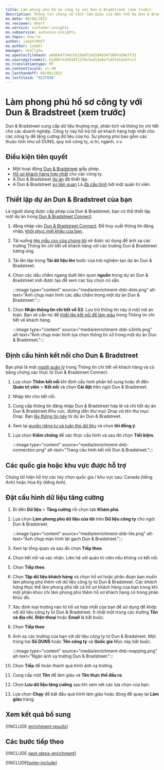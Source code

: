 ```yaml
---
title: Làm phong phú hồ sơ công ty với Dun & Bradstreet (xem trước)
description: Thông tin chung về cách làm giàu của bên thứ ba Dun & Bradstreet.
ms.date: 08/08/2022
ms.reviewer: mhart
ms.service: customer-insights
ms.subservice: audience-insights
ms.topic: how-to
author: jodahlMSFT
ms.author: jodahl
manager: shellyha
ms.openlocfilehash: e89b64774dcb519a071dd3d403473807a50e7f33
ms.sourcegitcommit: b1d06fe26934f12f0c5ed13e8ef1d37e52e67cc7
ms.translationtype: MT
ms.contentlocale: vi-VN
ms.lasthandoff: 08/08/2022
ms.locfileid: "9237930"
---
```

# <a name="enrich-company-profiles-with-dun--bradstreet-preview"></a>Làm phong phú hồ sơ công ty với Dun & Bradstreet (xem trước)

Dun & Bradstreet cung cấp dữ liệu thương mại, phân tích và thông tin chi tiết cho các doanh nghiệp. Công ty này hỗ trợ hồ sơ khách hàng hợp nhất cho các công ty để tăng cường dữ liệu của họ. Sự phong phú bao gồm các thuộc tính như số DUNS, quy mô công ty, vị trí, ngành, v.v.

## <a name="prerequisites"></a>Điều kiện tiên quyết

- Một hoạt động [Dun & Bradstreet](https://www.dnb.com/marketing/media/give-your-data-a-boost.html?source=microsoft_audience_insights) giấy phép.
- [Hồ sơ khách hàng hợp nhất](customer-profiles.md) cho các công ty.
- A Dun & Bradstreet [dự án](#set-up-your-dun--bradstreet-project) đã thiết lập.
- A Dun & Bradstreet [sự liên quan](connections.md) Là [đã cấu hình](#configure-a-connection-for-dun--bradstreet) bởi một quản trị viên.

## <a name="set-up-your-dun--bradstreet-project"></a>Thiết lập dự án Dun & Bradstreet của bạn

Là người dùng được cấp phép của Dun & Bradstreet, bạn có thể thiết lập một dự án trong [Dun & Bradstreet Connect](https://connect.dnb.com?lead_source=microsoft_audienceinsights).

1. đăng nhập vào [Dun & Bradstreet Connect](https://connect.dnb.com?lead_source=microsoft_audienceinsights). Để truy xuất thông tin đăng nhập, [khôi phục mật khẩu của bạn](https://sso.dnb.com/signin/forgot-password?lead_source=microsoft_audienceinsights).

1. Tải xuống [tệp mẫu csv của chúng tôi](https://c360devenrichment.blob.core.windows.net/mapping/DnBCIdatamapping.csv) sẽ được sử dụng để ánh xạ các trường Thông tin chi tiết về khách hàng với các trường Dun & Bradstreet tương ứng.

1. Tải lên tệp trong **Tải dữ liệu lên** bước của trải nghiệm tạo dự án Dun & Bradstreet.

1. Chọn các dấu chấm ngang dưới liên quan **nguồn** trong dự án Dun & Bradstreet mới được tạo để xem các tùy chọn có sẵn.

   :::image type="content" source="media/enrichment-dnb-dots.png" alt-text="Ảnh chụp màn hình các dấu chấm trong một dự án Dun & Bradstreet.":::

1. Chọn **Nhận thông tin chi tiết về S3**. Lưu trữ thông tin này ở một nơi an toàn. Bạn sẽ cần nó để [thiết lập kết nối để làm giàu](#configure-a-connection-for-dun--bradstreet) trong Thông tin chi tiết về khách hàng.

   :::image type="content" source="media/enrichment-dnb-s3info.png" alt-text="Ảnh chụp màn hình lựa chọn thông tin s3 trong một dự án Dun & Bradstreet.":::

## <a name="configure-a-connection-for-dun--bradstreet"></a>Định cấu hình kết nối cho Dun & Bradstreet

Bạn phải là một [người quản lý](permissions.md#admin) trong Thông tin chi tiết về khách hàng và có bằng chứng xác thực từ Dun & Bradstreet Connect.

1. Lựa chọn **Thêm kết nối** khi định cấu hình phần bổ sung hoặc đi đến **Quản trị viên** > **Kết nối** và chọn **Cài đặt** trên ngói Dun & Bradstreet.

1. Nhập tên cho kết nối.

1. Cung cấp thông tin đăng nhập Dun & Bradstreet hợp lệ và chi tiết dự án Dun & Bradstreet *Khu vực, đường dẫn thư mục Drop và tên thư mục Drop*. Bạn [lấy thông tin này](#set-up-your-dun--bradstreet-project) từ dự án Dun & Bradstreet.

1. Xem lại [quyền riêng tư và tuân thủ dữ liệu](connections.md#data-privacy-and-compliance) và chọn **tôi đồng ý**.

1. Lựa chọn **Kiểm chứng** để xác thực cấu hình và sau đó chọn **Tiết kiệm**.

   :::image type="content" source="media/enrichment-dnb-connection.png" alt-text="Trang cấu hình kết nối Dun & Bradstreet.":::

## <a name="supported-countries-or-regions"></a>Các quốc gia hoặc khu vực được hỗ trợ

Chúng tôi hiện hỗ trợ các tùy chọn quốc gia / khu vực sau: Canada (tiếng Anh) hoặc Hoa Kỳ (tiếng Anh).

## <a name="configure-the-enrichment"></a>Đặt cấu hình dữ liệu tăng cường

1. Đi đến **Dữ liệu** > **Tăng cường** rồi chọn tab **Khám phá**.

1. Lựa chọn **Làm phong phú dữ liệu của tôi** trên **Dữ liệu công ty** cho ngói Dun & Bradstreet.

   :::image type="content" source="media/enrichment-dnb-tile.png" alt-text="Ảnh chụp màn hình lát gạch Dun & Bradstreet.":::

1. Xem lại tổng quan và sau đó chọn **Tiếp theo**.

1. Chọn kết nối và xác nhận. Liên hệ với quản trị viên nếu không có kết nối.

1. Chọn **Tiếp theo**.

1. Chọn **Tập dữ liệu khách hàng** và chọn hồ sơ hoặc phân đoạn bạn muốn làm phong phú thêm với dữ liệu công ty từ Dun & Bradstreet. Các *khách hàng* thực thể làm phong phú tất cả hồ sơ khách hàng của bạn trong khi một phân khúc chỉ làm phong phú thêm hồ sơ khách hàng có trong phân khúc đó.

1. Xác định loại trường nào từ hồ sơ hợp nhất của bạn để sử dụng để khớp với dữ liệu công ty từ Dun & Bradstreet. Ít nhất một trong các trường **Tên và địa chỉ**, **Điện thoại** hoặc **Email** là bắt buộc.

1. Chọn **Tiếp theo**

1. Ánh xạ các trường của bạn với dữ liệu công ty từ Dun & Bradstreet. Một trong hai **Số DUNS** hoặc **Tên công ty** và **Quốc gia** Mục này bắt buộc.

      :::image type="content" source="media/enrichment-dnb-mapping.png" alt-text="Ngăn ánh xạ trường Dun & Bradstreet.":::

1. Chọn **Tiếp** để hoàn thành quá trình ánh xạ trường.

1. Cung cấp một **Tên** để làm giàu và **Tên thực thể đầu ra**.

1. Chọn **Lưu dữ liệu tăng cường** sau khi xem xét các lựa chọn của bạn.

1. Lựa chọn **Chạy** để bắt đầu quá trình làm giàu hoặc đóng để quay lại **Làm giàu** trang.

## <a name="view-enrichment-results"></a>Xem kết quả bổ sung

[!INCLUDE [enrichment-results](includes/enrichment-results.md)]

## <a name="next-steps"></a>Các bước tiếp theo

[!INCLUDE [next-steps-enrichment](includes/next-steps-enrichment.md)]

[!INCLUDE[footer-include](includes/footer-banner.md)]
